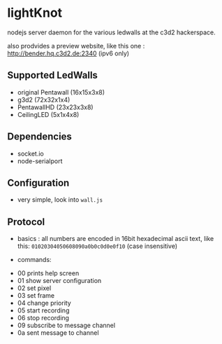 # lightKnot

nodejs server daemon for the various ledwalls at the c3d2 hackerspace.

also prodvides a preview website, like this one : http://bender.hq.c3d2.de:2340  (ipv6 only)

## Supported LedWalls

* original Pentawall (16x15x3x8)
* g3d2 (72x32x1x4)
* PentawallHD (23x23x3x8)
* CeilingLED (5x1x4x8)

## Dependencies

* socket.io
* node-serialport

## Configuration

* very simple, look into `wall.js`

## Protocol

* basics : all numbers are encoded in 16bit hexadecimal ascii text, like this: `01020304050608090a0b0c0d0e0f10` (case insensitive)

* commands:
- 00 prints help screen
- 01 show server configuration
- 02 set pixel
- 03 set frame
- 04 change priority
- 05 start recording
- 06 stop recording
- 09 subscribe to message channel
- 0a sent message to channel


